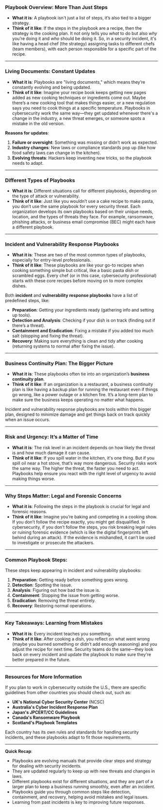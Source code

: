 ### **Playbook Overview: More Than Just Steps**

- **What it is**: A playbook isn't just a list of steps, it’s also tied to a bigger strategy.
- **Think of it like**: If the steps in the playbook are a recipe, then the strategy is the cooking plan. It not only tells you _what_ to do but also _why_ you’re doing it and _who_ should be doing it. So, in a security incident, it's like having a head chef (the strategy) assigning tasks to different chefs (team members), with each person responsible for a specific part of the recipe.

---

### **Living Documents: Constant Updates**

- **What it is**: Playbooks are "living documents," which means they’re constantly evolving and being updated.
- **Think of it like**: Imagine your recipe book keeps getting new pages added as new cooking techniques or ingredients come out. Maybe there’s a new cooking tool that makes things easier, or a new regulation says you need to cook things at a specific temperature. Playbooks in cybersecurity work the same way—they get updated whenever there's a change in the industry, a new threat emerges, or someone spots a mistake in the old version.

**Reasons for updates**:

1. **Failure or oversight**: Something was missing or didn’t work as expected.
2. **Industry changes**: New laws or compliance standards pop up (like how food safety laws can change in the kitchen).
3. **Evolving threats**: Hackers keep inventing new tricks, so the playbook needs to adapt.

---

### **Different Types of Playbooks**

- **What it is**: Different situations call for different playbooks, depending on the type of attack or vulnerability.
- **Think of it like**: Just like you wouldn’t use a cake recipe to make pasta, you don’t use the same playbook for every security threat. Each organization develops its own playbooks based on their unique needs, location, and the types of threats they face. For example, ransomware, phishing attacks, or business email compromise (BEC) might each have a different playbook.

---

### **Incident and Vulnerability Response Playbooks**

- **What it is**: These are two of the most common types of playbooks, especially for entry-level professionals.
- **Think of it like**: These playbooks are like your go-to recipes when cooking something simple but critical, like a basic pasta dish or scrambled eggs. Every chef (or in this case, cybersecurity professional) starts with these core recipes before moving on to more complex dishes.

Both **incident** and **vulnerability response playbooks** have a list of predefined steps, like:

- **Preparation**: Getting your ingredients ready (gathering info and setting up tools).
- **Detection and Analysis**: Checking if your dish is on track (finding out if there’s a threat).
- **Containment and Eradication**: Fixing a mistake if you added too much salt (stopping and fixing the threat).
- **Recovery**: Making sure everything is clean and tidy after cooking (returning systems to normal after fixing the issue).

---

### **Business Continuity Plan: The Bigger Picture**

- **What it is**: These playbooks often tie into an organization’s **business continuity plan**.
- **Think of it like**: If an organization is a restaurant, a business continuity plan is like having a backup plan for running the restaurant even if things go wrong, like a power outage or a kitchen fire. It’s a long-term plan to make sure the business keeps operating no matter what happens.

Incident and vulnerability response playbooks are tools within this bigger plan, designed to minimize damage and get things back on track quickly when an issue occurs.

---

### **Risk and Urgency: It’s a Matter of Time**

- **What it is**: The risk level in an incident depends on how likely the threat is and how much damage it can cause.
- **Think of it like**: If you spill water in the kitchen, it's one thing. But if you spill oil near a hot stove, that’s way more dangerous. Security risks work the same way. The higher the threat, the faster you need to act. Playbooks help ensure you react with the right level of urgency to avoid making things worse.

---

### **Why Steps Matter: Legal and Forensic Concerns**

- **What it is**: Following the steps in the playbook is crucial for legal and forensic reasons.
- **Think of it like**: Imagine you’re baking and competing in a cooking show. If you don’t follow the recipe exactly, you might get disqualified. In cybersecurity, if you don’t follow the steps, you risk breaking legal rules or ruining forensic evidence (which is like the digital fingerprints left behind during an attack). If the evidence is mishandled, it can’t be used to investigate or prosecute the attackers.

---

### **Common Playbook Steps**:

These steps keep appearing in incident and vulnerability playbooks:

1. **Preparation**: Getting ready before something goes wrong.
2. **Detection**: Spotting the issue.
3. **Analysis**: Figuring out how bad the issue is.
4. **Containment**: Stopping the issue from getting worse.
5. **Eradication**: Removing the threat entirely.
6. **Recovery**: Restoring normal operations.

---

### **Key Takeaways: Learning from Mistakes**

- **What it is**: Every incident teaches you something.
- **Think of it like**: After cooking a dish, you reflect on what went wrong (maybe you burned something or didn’t add enough seasoning) and you adjust the recipe for next time. Security teams do the same—they look back on every incident and update the playbook to make sure they're better prepared in the future.

---

### **Resources for More Information**

If you plan to work in cybersecurity outside the U.S., there are specific guidelines from other countries you should check out, such as:

- **UK's National Cyber Security Center** (NCSC)
- **Australia's Cyber Incident Response Plan**
- **Japan's JPCERT/CC Guidelines**
- **Canada's Ransomware Playbook**
- **Scotland's Playbook Templates**

Each country has its own rules and standards for handling security incidents, and these playbooks adapt to fit those requirements.

---

**Quick Recap**:

- Playbooks are evolving manuals that provide clear steps and strategy for dealing with security incidents.
- They are updated regularly to keep up with new threats and changes in laws.
- Different playbooks exist for different situations, and they are part of a larger plan to keep a business running smoothly, even after an incident.
- Playbooks guide you through common steps like detection, containment, and recovery, helping avoid mistakes and legal issues.
- Learning from past incidents is key to improving future responses.
